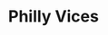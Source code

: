---
pid: rs197
title: Philly Vices
location_transcription: Brewery? La Colombe roastery? Dilworth park?!
coordinates: "[-75.165243755316, 39.951768461102]"
zipcode: '19103'
gen_neighborhood: Center City
neighborhood: Rittenhouse Square,Avenue of The Arts,Logan Square,Fitler Square
outside_phl: 
age: '24'
age_range: 20-29
instagram: 
image_file_name: rs_197.jpg
proposal_transcription: Craft Beer Good Coffee
topic: Food
topic_summary: '0'
type: Other No Form
keywords_other: 
credit: Nicole
image_labels: 
twitter: 
facebook: 
permalink: "/monuments/rs197/"
layout: item-page
---